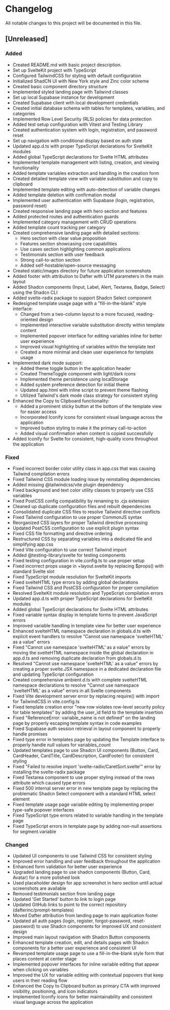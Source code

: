 # Changelog

All notable changes to this project will be documented in this file.

## [Unreleased]

### Added
- Created README.md with basic project description.
- Set up SvelteKit project with TypeScript
- Configured TailwindCSS for styling with default configuration
- Initialized ShadCN UI with New York style and Zinc color scheme
- Created basic component directory structure
- Implemented styled landing page with Tailwind classes
- Set up local Supabase instance for development
- Created Supabase client with local development credentials
- Created initial database schema with tables for templates, variables, and categories
- Implemented Row Level Security (RLS) policies for data protection
- Added test setup configuration with Vitest and Testing Library
- Created authentication system with login, registration, and password reset
- Set up navigation with conditional display based on auth state
- Updated app.d.ts with proper TypeScript declarations for SvelteKit modules
- Added global TypeScript declarations for Svelte HTML attributes
- Implemented template management with listing, creation, and viewing functionality
- Added template variables extraction and handling in the creation form
- Created detailed template view with variable substitution and copy to clipboard
- Implemented template editing with auto-detection of variable changes
- Added template deletion with confirmation modal
- Implemented user authentication with Supabase (login, registration, password reset)
- Created responsive landing page with hero section and features
- Added protected routes and authentication guards
- Implemented category management with CRUD operations
- Added template count tracking per category
- Created comprehensive landing page with detailed sections:
  - Hero section with clear value proposition
  - Features section showcasing core capabilities
  - Use cases section highlighting common applications
  - Testimonials section with user feedback
  - Strong call-to-action section
  - Added self-hostable/open-source messaging
- Created static/images directory for future application screenshots
- Added footer with attribution to Dafter with UTM parameters in the main layout
- Added Shadcn components (Input, Label, Alert, Textarea, Badge, Select) using the Shadcn CLI
- Added svelte-radix package to support Shadcn Select component
- Redesigned template usage page with a "fill-in-the-blank" style interface:
  - Changed from a two-column layout to a more focused, reading-oriented design
  - Implemented interactive variable substitution directly within template content
  - Implemented popover interface for editing variables inline for better user experience
  - Improved visual highlighting of variables within the template text
  - Created a more minimal and clean user experience for template usage
- Implemented dark mode support:
  - Added theme toggle button in the application header
  - Created ThemeToggle component with light/dark icons
  - Implemented theme persistence using localStorage
  - Added system preference detection for initial theme
  - Updated app.html with inline script to prevent theme flashing
  - Utilized Tailwind's dark mode class strategy for consistent styling
- Enhanced the Copy to Clipboard functionality:
  - Added a prominent sticky button at the bottom of the template view for easier access
  - Incorporated Iconify icons for consistent visual language across the application
  - Improved button styling to make it the primary call-to-action
  - Added visual confirmation when content is copied successfully
- Added Iconify for Svelte for consistent, high-quality icons throughout the application

### Fixed
- Fixed incorrect border color utility class in app.css that was causing Tailwind compilation errors
- Fixed Tailwind CSS module loading issue by reinstalling dependencies
- Added missing @tailwindcss/vite plugin dependency
- Fixed background and text color utility classes to properly use CSS variables
- Fixed PostCSS config compatibility by renaming to .cjs extension
- Cleaned up duplicate configuration files and rebuilt dependencies
- Consolidated duplicate CSS files to resolve Tailwind directive conflicts
- Fixed Tailwind configuration to use proper CommonJS syntax
- Reorganized CSS layers for proper Tailwind directive processing
- Updated PostCSS configuration to use explicit plugin syntax
- Fixed CSS file formatting and directive ordering
- Restructured CSS by separating variables into a dedicated file and simplifying app.css
- Fixed Vite configuration to use correct Tailwind import
- Added @testing-library/svelte for testing components
- Fixed testing configuration in vite.config.ts to use proper setup
- Fixed incorrect props usage in +layout.svelte by replacing $props() with standard Svelte slot
- Fixed TypeScript module resolution for SvelteKit imports
- Fixed svelteHTML type errors by adding global declarations
- Fixed Tailwind CSS and PostCSS configuration for proper compilation
- Resolved SvelteKit module resolution and TypeScript compilation errors
- Updated app.d.ts with proper TypeScript declarations for SvelteKit modules
- Added global TypeScript declarations for Svelte HTML attributes
- Fixed variable syntax display in template forms to prevent JavaScript errors
- Improved variable handling in template view for better user experience
- Enhanced svelteHTML namespace declaration in globals.d.ts with explicit event handlers to resolve "Cannot use namespace 'svelteHTML' as a value" errors
- Fixed "Cannot use namespace 'svelteHTML' as a value" errors by moving the svelteHTML namespace inside the global declaration in app.d.ts and removing duplicate declaration from globals.d.ts
- Resolved "Cannot use namespace 'svelteHTML' as a value" errors by creating a proper svelte.JSX namespace in a dedicated declaration file and updating TypeScript configuration
- Created comprehensive ambient.d.ts with complete svelteHTML namespace declarations to resolve "Cannot use namespace 'svelteHTML' as a value" errors in all Svelte components
- Fixed Vite development server error by replacing require() with import for TailwindCSS in vite.config.ts
- Fixed template creation error "new row violates row-level security policy for table templates" by adding the user_id field to the template insertion
- Fixed "ReferenceError: variable_name is not defined" on the landing page by properly escaping template syntax in code examples
- Fixed Supabase auth session retrieval in layout component to properly handle promises
- Fixed type error in templates page by updating the Template interface to properly handle null values for variables_count
- Updated templates page to use Shadcn UI components (Button, Card, CardHeader, CardTitle, CardDescription, CardFooter) for consistent styling
- Fixed "Failed to resolve import 'svelte-radix/CaretSort.svelte'" error by installing the svelte-radix package
- Fixed Textarea component to use proper styling instead of the rows attribute which caused type errors
- Fixed 500 internal server error in new template page by replacing the problematic Shadcn Select component with a standard HTML select element
- Fixed template usage page variable editing by implementing proper type-safe popover interfaces
- Fixed TypeScript type errors related to variable handling in the template page
- Fixed TypeScript errors in template page by adding non-null assertions for segment.variable

### Changed
- Updated UI components to use Tailwind CSS for consistent styling
- Improved error handling and user feedback throughout the application
- Enhanced form validation for better user experience
- Upgraded landing page to use shadcn components (Button, Card, Avatar) for a more polished look
- Used placeholder design for app screenshot in hero section until actual screenshots are available
- Removed testimonials section from landing page
- Updated 'Get Started' button to link to login page
- Updated GitHub links to point to the correct repository (dafterinc/prompt-templates)
- Moved Dafter attribution from landing page to main application footer
- Updated all auth pages (login, register, forgot-password, reset-password) to use Shadcn components for improved UX and consistent design
- Improved main layout navigation with Shadcn Button components
- Enhanced template creation, edit, and details pages with Shadcn components for a better user experience and consistent UI
- Revamped template usage page to use a fill-in-the-blank style form that places content at center stage
- Implemented popover interfaces for inline variable editing that appear when clicking on variables
- Improved the UX for variable editing with contextual popovers that keep users in their reading flow
- Enhanced the Copy to Clipboard button as primary CTA with improved visibility, positioning, and icon indicators
- Implemented Iconify icons for better maintainability and consistent visual language across the application